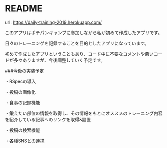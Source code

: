 # README

url: https://daily-training-2019.herokuapp.com/

このアプリはポテパンキャンプに参加しながら私が初めて作成したアプリです。

日々のトレーニングを記録することを目的としたアプリになっています。

初めて作成したアプリということもあり、コード中に不要なコメントや悪いコードが多々ありますが、今後調整していく予定です。

###今後の実装予定

・RSpecの導入

・投稿の画像化

・食事の記録機能

・鍛えたい部位の情報を取得し、その情報をもとにオススメのトレーニング内容を紹介している記事へのリンクを取得&設置

・投稿の検索機能

・各種SNSとの連携
